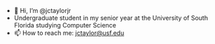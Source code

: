 - 👋 Hi, I’m @jctaylorjr
- Undergraduate student in my senior year at the University of South Florida studying Computer Science
- 📫 How to reach me: jctaylor@usf.edu
